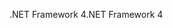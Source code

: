 <span data-ttu-id="29e76-101">.NET Framework 4</span><span class="sxs-lookup"><span data-stu-id="29e76-101">.NET Framework 4</span></span>